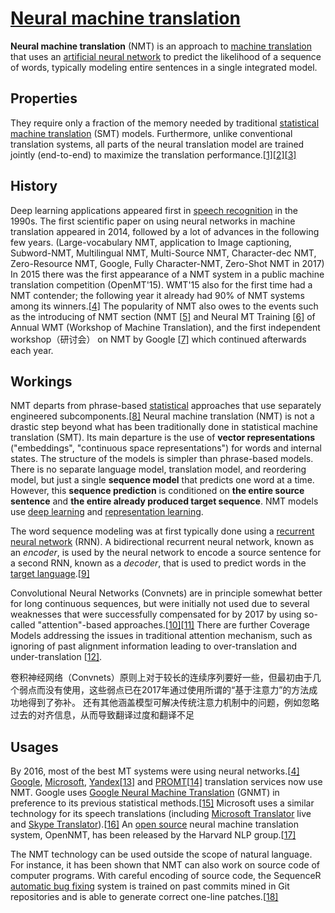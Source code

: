 # [Neural machine translation](https://en.wikipedia.org/wiki/Neural_machine_translation)

**Neural machine translation** (NMT) is an approach to [machine translation](https://en.wikipedia.org/wiki/Machine_translation) that uses an [artificial neural network](https://en.wikipedia.org/wiki/Artificial_neural_network) to predict the likelihood of a sequence of words, typically modeling entire sentences in a single integrated model.

## Properties

They require only a fraction of the memory needed by traditional [statistical machine translation](https://en.wikipedia.org/wiki/Statistical_machine_translation) (SMT) models. Furthermore, unlike conventional translation systems, all parts of the neural translation model are trained jointly (end-to-end) to maximize the translation performance.[[1\]](https://en.wikipedia.org/wiki/Neural_machine_translation#cite_note-KalchbrennerBlunsom-1)[[2\]](https://en.wikipedia.org/wiki/Neural_machine_translation#cite_note-sequence-2)[[3\]](https://en.wikipedia.org/wiki/Neural_machine_translation#cite_note-Properties-3)

## History

Deep learning applications appeared first in [speech recognition](https://en.wikipedia.org/wiki/Speech_recognition) in the 1990s. The first scientific paper on using neural networks in machine translation appeared in 2014, followed by a lot of advances in the following few years. (Large-vocabulary NMT, application to Image captioning, Subword-NMT, Multilingual NMT, Multi-Source NMT, Character-dec NMT, Zero-Resource NMT, Google, Fully Character-NMT, Zero-Shot NMT in 2017) In 2015 there was the first appearance of a NMT system in a public machine translation competition (OpenMT'15). WMT'15 also for the first time had a NMT contender; the following year it already had 90% of NMT systems among its winners.[[4\]](https://en.wikipedia.org/wiki/Neural_machine_translation#cite_note-WMT16-4) The popularity of NMT also owes to the events such as the introducing of NMT section (NMT [[5\]](https://en.wikipedia.org/wiki/Neural_machine_translation#cite_note-5) and Neural MT Training [[6\]](https://en.wikipedia.org/wiki/Neural_machine_translation#cite_note-6) of Annual WMT (Workshop of Machine Translation), and the first independent workshop（研讨会） on NMT by Google [[7\]](https://en.wikipedia.org/wiki/Neural_machine_translation#cite_note-7) which continued afterwards each year.



## Workings

NMT departs from phrase-based [statistical](https://en.wikipedia.org/wiki/Statistical_machine_translation) approaches that use separately engineered subcomponents.[[8\]](https://en.wikipedia.org/wiki/Neural_machine_translation#cite_note-Medical-8) Neural machine translation (NMT) is not a drastic step beyond what has been traditionally done in statistical machine translation (SMT). Its main departure is the use of **vector representations** ("embeddings", "continuous space representations") for words and internal states. The structure of the models is simpler than phrase-based models. There is no separate language model, translation model, and reordering model, but just a single **sequence model** that predicts one word at a time. However, this **sequence prediction** is conditioned on **the entire source sentence** and **the entire already produced target sequence**. NMT models use [deep learning](https://en.wikipedia.org/wiki/Deep_learning) and [representation learning](https://en.wikipedia.org/wiki/Representation_learning).

The word sequence modeling was at first typically done using a [recurrent neural network](https://en.wikipedia.org/wiki/Recurrent_neural_network) (RNN). A bidirectional recurrent neural network, known as an *encoder*, is used by the neural network to encode a source sentence for a second RNN, known as a *decoder*, that is used to predict words in the [target language](https://en.wikipedia.org/wiki/Target_language_(translation)).[[9\]](https://en.wikipedia.org/wiki/Neural_machine_translation#cite_note-align&translate-9)

Convolutional Neural Networks (Convnets) are in principle somewhat better for long continuous sequences, but were initially not used due to several weaknesses that were successfully compensated for by 2017 by using so-called "attention"-based approaches.[[10\]](https://en.wikipedia.org/wiki/Neural_machine_translation#cite_note-attention-10)[[11\]](https://en.wikipedia.org/wiki/Neural_machine_translation#cite_note-DeepL-11) There are further Coverage Models addressing the issues in traditional attention mechanism, such as ignoring of past alignment information leading to over-translation and under-translation [[12\]](https://en.wikipedia.org/wiki/Neural_machine_translation#cite_note-12).

卷积神经网络（Convnets）原则上对于较长的连续序列要好一些，但最初由于几个弱点而没有使用，这些弱点已在2017年通过使用所谓的“基于注意力”的方法成功地得到了弥补。 还有其他涵盖模型可解决传统注意力机制中的问题，例如忽略过去的对齐信息，从而导致翻译过度和翻译不足



## Usages

By 2016, most of the best MT systems were using neural networks.[[4\]](https://en.wikipedia.org/wiki/Neural_machine_translation#cite_note-WMT16-4) [Google](https://en.wikipedia.org/wiki/Google_Translator), [Microsoft](https://en.wikipedia.org/wiki/Microsoft_Translator), [Yandex](https://en.wikipedia.org/wiki/Yandex.Translate)[[13\]](https://en.wikipedia.org/wiki/Neural_machine_translation#cite_note-Yandex-13) and [PROMT](https://en.wikipedia.org/wiki/PROMT)[[14\]](https://en.wikipedia.org/wiki/Neural_machine_translation#cite_note-14) translation services now use NMT. Google uses [Google Neural Machine Translation](https://en.wikipedia.org/wiki/Google_Neural_Machine_Translation) (GNMT) in preference to its previous statistical methods.[[15\]](https://en.wikipedia.org/wiki/Neural_machine_translation#cite_note-AIawakening-15) Microsoft uses a similar technology for its speech translations (including [Microsoft Translator](https://en.wikipedia.org/wiki/Microsoft_Translator) live and [Skype Translator](https://en.wikipedia.org/wiki/Skype_Translator)).[[16\]](https://en.wikipedia.org/wiki/Neural_machine_translation#cite_note-MS-NMT-16) An [open source](https://en.wikipedia.org/wiki/Open-source_license) neural machine translation system, OpenNMT, has been released by the Harvard NLP group.[[17\]](https://en.wikipedia.org/wiki/Neural_machine_translation#cite_note-OpenNMT-17)

The NMT technology can be used outside the scope of natural language. For instance, it has been shown that NMT can also work on source code of computer programs. With careful encoding of source code, the SequenceR [automatic bug fixing](https://en.wikipedia.org/wiki/Automatic_bug_fixing) system is trained on past commits mined in Git repositories and is able to generate correct one-line patches.[[18\]](https://en.wikipedia.org/wiki/Neural_machine_translation#cite_note-18)

